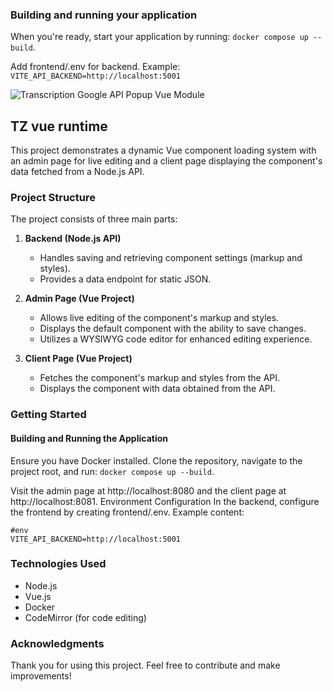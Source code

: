 ### Building and running your application

When you're ready, start your application by running:
`docker compose up --build`.

Add frontend/.env for backend. Example:
`VITE_API_BACKEND=http://localhost:5001`


![Transcription Google API Popup Vue Module](https://ss-web.ru/assets/images/untitled-min.png)

## TZ vue runtime


This project demonstrates a dynamic Vue component loading system with an admin page for live editing and a client page displaying the component's data fetched from a Node.js API.

### Project Structure

The project consists of three main parts:

1. **Backend (Node.js API)**
    - Handles saving and retrieving component settings (markup and styles).
    - Provides a data endpoint for static JSON.
  
2. **Admin Page (Vue Project)**
    - Allows live editing of the component's markup and styles.
    - Displays the default component with the ability to save changes.
    - Utilizes a WYSIWYG code editor for enhanced editing experience.

3. **Client Page (Vue Project)**
    - Fetches the component's markup and styles from the API.
    - Displays the component with data obtained from the API.

### Getting Started

#### Building and Running the Application

Ensure you have Docker installed. Clone the repository, navigate to the project root, and run:
`docker compose up --build`.

Visit the admin page at http://localhost:8080 and the client page at http://localhost:8081.
Environment Configuration
In the backend, configure the frontend by creating frontend/.env. Example content:
```
#env
VITE_API_BACKEND=http://localhost:5001
```

### Technologies Used

- Node.js
- Vue.js
- Docker
- CodeMirror (for code editing)

### Acknowledgments

Thank you for using this project. Feel free to contribute and make improvements!
